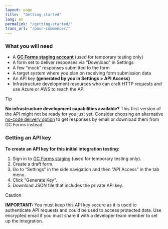 ```yaml
---
layout: page
title:  "Getting started"
lang: en
permalink: "/getting-started/"
trans_url: "/pour-commencer/"
---
```


### What you will need
  - A **[GC Forms staging account](https://forms-staging.cdssandbox.xyz/)** (used for temporary testing only)
  - A form set to deliver responses via “Download” in Settings 
  - A few “mock” responses submitted to the form
  - A target system where you plan on receiving form submission data
  - An API key **(generated by you in Settings > API Access)**
  - Infrastructure development resources who can craft HTTP requests and use Azure or AWS to reach the API

> [!Tip]
> **No infrastructure development capabilities available?**
> This first version of the API might not be ready for you just yet. Consider choosing an alternative [no-code delivery option](https://articles.alpha.canada.ca/forms-formulaires/getting-form-responses/) to get responses by email or download them from GC Forms instead.

### Getting an API key 

**To create an API key for this initial integration testing:**
  1. Sign in to [GC Forms staging](https://forms-staging.cdssandbox.xyz/) (used for temporary testing only).
  2. Create a draft form.
  3. Go to “Settings” in the side navigation and then “API Access” in the tab menu.
  4. Click “Generate Key”.
  5. Download JSON file that includes the private API key.

> [!Caution]
> **IMPORTANT:** You must keep this API key secure as it is used to authenticate API requests and could be used to access protected data. Use encrypted email if you must share it with a developer team member to set up the integration.
